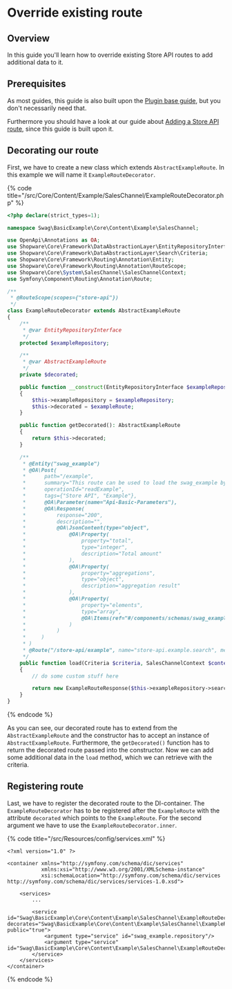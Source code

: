# Override existing route

## Overview

In this guide you'll learn how to override existing Store API routes to add additional data to it.

## Prerequisites

As most guides, this guide is also built upon the [Plugin base guide](../../plugin-base-guide.md), but you don't necessarily need that.

Furthermore you should have a look at our guide about [Adding a Store API route](add-store-api-route.md), since this guide is built upon it.

## Decorating our route

First, we have to create a new class which extends `AbstractExampleRoute`. In this example we will name it `ExampleRouteDecorator`.

{% code title="<plugin root>/src/Core/Content/Example/SalesChannel/ExampleRouteDecorator.php" %}
```php
<?php declare(strict_types=1);

namespace Swag\BasicExample\Core\Content\Example\SalesChannel;

use OpenApi\Annotations as OA;
use Shopware\Core\Framework\DataAbstractionLayer\EntityRepositoryInterface;
use Shopware\Core\Framework\DataAbstractionLayer\Search\Criteria;
use Shopware\Core\Framework\Routing\Annotation\Entity;
use Shopware\Core\Framework\Routing\Annotation\RouteScope;
use Shopware\Core\System\SalesChannel\SalesChannelContext;
use Symfony\Component\Routing\Annotation\Route;

/**
 * @RouteScope(scopes={"store-api"})
 */
class ExampleRouteDecorator extends AbstractExampleRoute
{
    /**
     * @var EntityRepositoryInterface
     */
    protected $exampleRepository;

    /**
     * @var AbstractExampleRoute
     */
    private $decorated;

    public function __construct(EntityRepositoryInterface $exampleRepository, AbstractExampleRoute $exampleRoute)
    {
        $this->exampleRepository = $exampleRepository;
        $this->decorated = $exampleRoute;
    }

    public function getDecorated(): AbstractExampleRoute
    {
        return $this->decorated;
    }

    /**
     * @Entity("swag_example")
     * @OA\Post(
     *      path="/example",
     *      summary="This route can be used to load the swag_example by specific filters",
     *      operationId="readExample",
     *      tags={"Store API", "Example"},
     *      @OA\Parameter(name="Api-Basic-Parameters"),
     *      @OA\Response(
     *          response="200",
     *          description="",
     *          @OA\JsonContent(type="object",
     *              @OA\Property(
     *                  property="total",
     *                  type="integer",
     *                  description="Total amount"
     *              ),
     *              @OA\Property(
     *                  property="aggregations",
     *                  type="object",
     *                  description="aggregation result"
     *              ),
     *              @OA\Property(
     *                  property="elements",
     *                  type="array",
     *                  @OA\Items(ref="#/components/schemas/swag_example_flat")
     *              )
     *          )
     *     )
     * )
     * @Route("/store-api/example", name="store-api.example.search", methods={"GET", "POST"})
     */
    public function load(Criteria $criteria, SalesChannelContext $context): ExampleRouteResponse
    {
        // do some custom stuff here

        return new ExampleRouteResponse($this->exampleRepository->search($criteria, $context->getContext()));
    }
}
```
{% endcode %}

As you can see, our decorated route has to extend from the `AbstractExampleRoute` and the constructor has to accept an instance of `AbstractExampleRoute`. Furthermore, the `getDecorated()` function has to return the decorated route passed into the constructor. Now we can add some additional data in the `load` method, which we can retrieve with the criteria.

## Registering route

Last, we have to register the decorated route to the DI-container. The `ExampleRouteDecorator` has to be registered after the `ExampleRoute` with the attribute `decorated` which points to the `ExampleRoute`. For the second argument we have to use the `ExampleRouteDecorator.inner`.

{% code title="<plugin root>/src/Resources/config/services.xml" %}
```markup
<?xml version="1.0" ?>

<container xmlns="http://symfony.com/schema/dic/services"
           xmlns:xsi="http://www.w3.org/2001/XMLSchema-instance"
           xsi:schemaLocation="http://symfony.com/schema/dic/services http://symfony.com/schema/dic/services/services-1.0.xsd">

    <services>
        ...

        <service id="Swag\BasicExample\Core\Content\Example\SalesChannel\ExampleRouteDecorator" decorates="Swag\BasicExample\Core\Content\Example\SalesChannel\ExampleRoute" public="true">
            <argument type="service" id="swag_example.repository"/>
            <argument type="service" id="Swag\BasicExample\Core\Content\Example\SalesChannel\ExampleRouteDecorator.inner"/>
        </service>
    </services>
</container>
```
{% endcode %}

